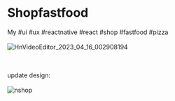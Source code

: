 # Shopfastfood
My #ui #ux #reactnative #react #shop #fastfood #pizza
<br><br>
![HnVideoEditor_2023_04_16_002908194](https://user-images.githubusercontent.com/116552870/232595677-41d4f0c9-6330-4a6b-9bae-628bb9e2440b.gif)

<br><br>
update design:
<br><br>
![nshop](https://user-images.githubusercontent.com/116552870/233777464-ff8e6a74-974c-48f6-8daa-82a0b9a1d0b2.jpg)

